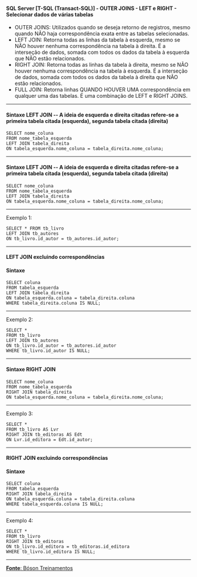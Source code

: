 #### SQL Server [T-SQL (Transact-SQL)] - OUTER JOINS - LEFT e RIGHT - Selecionar dados de várias tabelas

* OUTER JOINS: Utilizados quando se deseja retorno de registros, mesmo quando NÃO haja correspondência exata entre as tabelas selecionadas.
* LEFT JOIN: Retorna todas as linhas da tabela à esquerda, mesmo se NÃO houver nenhuma correspondência na tabela à direita. É a interseção de dados, somada com todos os dados da tabela à esquerda que NÃO estão relacionados.
* RIGHT JOIN: Retorna todas as linhas da tabela à direita, mesmo se NÃO houver nenhuma correspondência na tabela à esquerda. É a interseção de dados, somada com todos os dados da tabela à direita que NÃO estão relacionados.
* FULL JOIN: Retorna linhas QUANDO HOUVER UMA correspondência em qualquer uma das tabelas. É uma combinação de LEFT e RIGHT JOINS.

--- 
#### Sintaxe LEFT JOIN -- A ideia de esquerda e direita citadas refere-se a primeira tabela citada (esquerda), segunda tabela citada (direita)

	SELECT nome_coluna
	FROM nome_tabela_esquerda
	LEFT JOIN tabela_direita
	ON tabela_esquerda.nome_coluna = tabela_direita.nome_coluna;	
			
---
#### Sintaxe LEFT JOIN -- A ideia de esquerda e direita citadas refere-se a primeira tabela citada (esquerda), segunda tabela citada (direita)

	SELECT nome_coluna
	FROM nome_tabela_esquerda
	LEFT JOIN tabela_direita
	ON tabela_esquerda.nome_coluna = tabela_direita.nome_coluna;	
			
---
Exemplo 1:

	SELECT * FROM tb_livro
	LEFT JOIN tb_autores
	ON tb_livro.id_autor = tb_autores.id_autor;
		
---
#### LEFT JOIN excluindo correspondências

#### Sintaxe

	SELECT coluna
	FROM tabela_esquerda
	LEFT JOIN tabela_direita
	ON tabela_esquerda.coluna = tabela_direita.coluna
	WHERE tabela_direita.coluna IS NULL;
		
---
Exemplo 2:

	SELECT *
	FROM tb_livro
	LEFT JOIN tb_autores
	ON tb_livro.id_autor = tb_autores.id_autor
	WHERE tb_livro.id_autor IS NULL;
	
---
#### Sintaxe RIGHT JOIN

	SELECT nome_coluna
	FROM nome_tabela_esquerda
	RIGHT JOIN tabela_direita
	ON tabela_esquerda.nome_coluna = tabela_direita.nome_coluna;	
			
---
Exemplo 3:

	SELECT * 
	FROM tb_livro AS Lvr
	RIGHT JOIN tb_editoras AS Edt
	ON Lvr.id_editora = Edt.id_autor;
		
---
#### RIGHT JOIN excluindo correspondências

#### Sintaxe

	SELECT coluna
	FROM tabela_esquerda
	RIGHT JOIN tabela_direita
	ON tabela_esquerda.coluna = tabela_direita.coluna
	WHERE tabela_esquerda.coluna IS NULL;
		
---
Exemplo 4:

	SELECT *
	FROM tb_livro
	RIGHT JOIN tb_editoras
	ON tb_livro.id_editora = tb_editoras.id_editora
	WHERE tb_livro.id_editora IS NULL;
	
---

[**Fonte**: Bóson Treinamentos](https://youtube.com/playlist?list=PLucm8g_ezqNqI5cW3alteV5olcMCcHYRK&si=iTJ-F9uZb8Eff3QA)